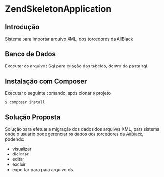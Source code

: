 # ZendSkeletonApplication

## Introdução

Sistema para importar arquivo XML, dos torcedores da AllBlack

## Banco de Dados
Executar os arquivos Sql para criação das tabelas, dentro da pasta sql. 

## Instalação com Composer

Executar o seguinte comando, após clonar o projeto

```bash
$ composer install
```

## Solução Proposta
Solução para efetuar a migração dos dados dos arquivos XML, para sistema onde o usuário pode gerenciar os dados
dos torcedores da AllBlack, podendo:
 - visualizar
 - dicionar 
 - editar
 - excluir
 - exportar para para arquivo xls. 